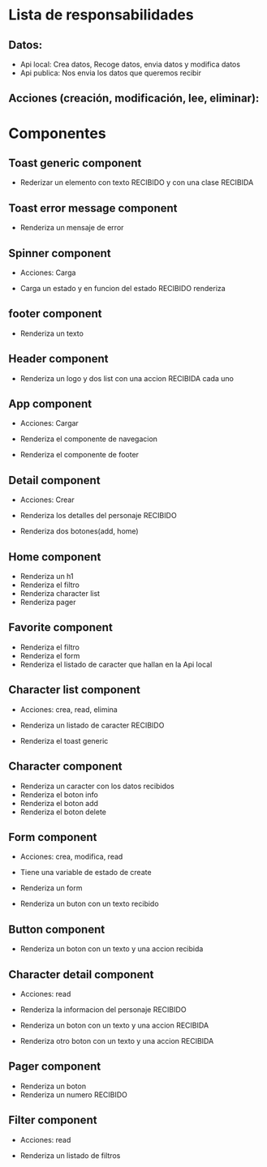 # Lista de responsabilidades

## Datos:

- Api local: Crea datos, Recoge datos, envia datos y modifica datos
- Api publica: Nos envia los datos que queremos recibir

## Acciones (creación, modificación, lee, eliminar):

# Componentes

## Toast generic component

- Rederizar un elemento con texto RECIBIDO y con una clase RECIBIDA

## Toast error message component

- Renderiza un mensaje de error

## Spinner component

- Acciones: Carga

- Carga un estado y en funcion del estado RECIBIDO renderiza

## footer component

- Renderiza un texto

## Header component

- Renderiza un logo y dos list con una accion RECIBIDA cada uno

## App component

- Acciones: Cargar

- Renderiza el componente de navegacion
- Renderiza el componente de footer

## Detail component

- Acciones: Crear

- Renderiza los detalles del personaje RECIBIDO
- Renderiza dos botones(add, home)

## Home component

- Renderiza un h1
- Renderiza el filtro
- Renderiza character list
- Renderiza pager

## Favorite component

- Renderiza el filtro
- Renderiza el form
- Renderiza el listado de caracter que hallan en la Api local

## Character list component

- Acciones: crea, read, elimina

- Renderiza un listado de caracter RECIBIDO
- Renderiza el toast generic

## Character component

- Renderiza un caracter con los datos recibidos
- Renderiza el boton info
- Renderiza el boton add
- Renderiza el boton delete

## Form component

- Acciones: crea, modifica, read

- Tiene una variable de estado de create
- Renderiza un form
- Renderiza un buton con un texto recibido

## Button component

- Renderiza un boton con un texto y una accion recibida

## Character detail component

- Acciones: read

- Renderiza la informacion del personaje RECIBIDO
- Renderiza un boton con un texto y una accion RECIBIDA
- Renderiza otro boton con un texto y una accion RECIBIDA

## Pager component

- Renderiza un boton
- Renderiza un numero RECIBIDO

## Filter component

- Acciones: read

- Renderiza un listado de filtros
